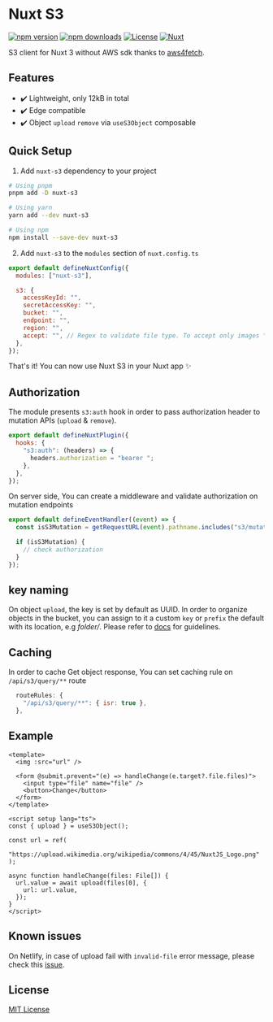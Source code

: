 # Nuxt S3

[![npm version][npm-version-src]][npm-version-href]
[![npm downloads][npm-downloads-src]][npm-downloads-href]
[![License][license-src]][license-href]
[![Nuxt][nuxt-src]][nuxt-href]

S3 client for Nuxt 3 without AWS sdk thanks to [aws4fetch](https://github.com/mhart/aws4fetch).

## Features

- ✔️ Lightweight, only 12kB in total
- ✔️ Edge compatible
- ✔️ Object `upload` `remove` via `useS3Object` composable

## Quick Setup

1. Add `nuxt-s3` dependency to your project

```bash
# Using pnpm
pnpm add -D nuxt-s3

# Using yarn
yarn add --dev nuxt-s3

# Using npm
npm install --save-dev nuxt-s3
```

2. Add `nuxt-s3` to the `modules` section of `nuxt.config.ts`

```js
export default defineNuxtConfig({
  modules: ["nuxt-s3"],

  s3: {
    accessKeyId: "",
    secretAccessKey: "",
    bucket: "",
    endpoint: "",
    region: "",
    accept: "", // Regex to validate file type. To accept only images "^image/(png|jpeg|png|gif)"
  },
});
```

That's it! You can now use Nuxt S3 in your Nuxt app ✨

## Authorization

The module presents `s3:auth` hook in order to pass authorization header to mutation APIs (`upload` & `remove`).

```js
export default defineNuxtPlugin({
  hooks: {
    "s3:auth": (headers) => {
      headers.authorization = "bearer ";
    },
  },
});
```

On server side, You can create a middleware and validate authorization on mutation endpoints

```js
export default defineEventHandler((event) => {
  const isS3Mutation = getRequestURL(event).pathname.includes("s3/mutation");

  if (isS3Mutation) {
    // check authorization
  }
});
```

## key naming

On object `upload`, the key is set by default as UUID. In order to organize objects in the bucket, you can assign to it a custom `key` or `prefix` the default with its location, e.g *folder/*. Please refer to [docs](https://docs.aws.amazon.com/AmazonS3/latest/userguide/object-keys.html) for guidelines.

## Caching

In order to cache Get object response, You can set caching rule on `/api/s3/query/**` route

```js
  routeRules: {
    "/api/s3/query/**": { isr: true },
  },
```

## Example

```vue
<template>
  <img :src="url" />

  <form @submit.prevent="(e) => handleChange(e.target?.file.files)">
    <input type="file" name="file" />
    <button>Change</button>
  </form>
</template>

<script setup lang="ts">
const { upload } = useS3Object();

const url = ref(
  "https://upload.wikimedia.org/wikipedia/commons/4/45/NuxtJS_Logo.png"
);

async function handleChange(files: File[]) {
  url.value = await upload(files[0], {
    url: url.value,
  });
}
</script>
```

## Known issues

On Netlify, in case of upload fail with `invalid-file` error message, please check this [issue](https://github.com/unjs/nitro/issues/1719).

## License

[MIT License](./LICENSE)

<!-- Badges -->

[npm-version-src]: https://img.shields.io/npm/v/nuxt-s3/latest.svg?style=flat&colorA=18181B&colorB=28CF8D
[npm-version-href]: https://npmjs.com/package/nuxt-s3
[npm-downloads-src]: https://img.shields.io/npm/dt/nuxt-s3.svg?style=flat&colorA=18181B&colorB=28CF8D
[npm-downloads-href]: https://npmjs.com/package/nuxt-s3
[license-src]: https://img.shields.io/npm/l/nuxt-s3.svg?style=flat&colorA=18181B&colorB=28CF8D
[license-href]: https://npmjs.com/package/nuxt-s3
[nuxt-src]: https://img.shields.io/badge/Nuxt-18181B?logo=nuxt.js
[nuxt-href]: https://nuxt.com
